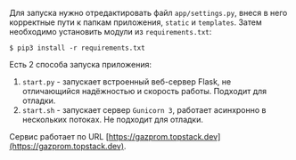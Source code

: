 Для запуска нужно отредактировать файл `app/settings.py`, внеся в него корректные пути к папкам приложения, `static` и `templates`. Затем необходимо установить модули из `requirements.txt`:

`$ pip3 install -r requirements.txt`

Есть 2 способа запуска приложения:

1. `start.py` - запускает встроенный веб-сервер Flask, не отличающийся надёжностью и скорость работы. Подходит для отладки.
2. `start.sh` - запускает сервер `Gunicorn 3`, работает асинхронно в нескольких потоках. Не подходит для отладки.

Сервис работает по URL [https://gazprom.topstack.dev](https://gazprom.topstack.dev).
